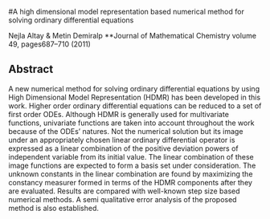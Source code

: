 #A high dimensional model representation based numerical method for solving ordinary differential equations

Nejla Altay & Metin Demiralp
**Journal of Mathematical Chemistry volume 49, pages687–710 (2011)

<h2>Abstract</h2>
<p>
A new numerical method for solving ordinary differential equations by using High Dimensional Model Representation
(HDMR) has been developed in this work. 
Higher order ordinary differential equations can be reduced to a set of first order ODEs. 
Although HDMR is generally used for multivariate functions, 
univariate functions are taken into account throughout the work because of the ODEs’ natures. 
Not the numerical solution but its image under an appropriately chosen linear ordinary differential operator is 
expressed as a linear combination of the positive deviation powers of independent variable from 
its initial value. The linear combination of these image functions are expected to 
form a basis set under consideration. The unknown constants in the linear combination are found by 
maximizing the constancy measurer formed in terms of the HDMR components after they are evaluated. 
Results are compared with well-known step size based numerical methods. 
A semi qualitative error analysis of the proposed method is also established.
</p>



